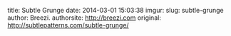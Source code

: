 title: Subtle Grunge
date: 2014-03-01 15:03:38
imgur: 
slug: subtle-grunge
author: Breezi.
authorsite: http://breezi.com
original: http://subtlepatterns.com/subtle-grunge/
